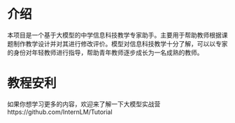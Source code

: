 # 介绍
本项目是一个基于大模型的中学信息科技教学专家助手。主要用于帮助教师根据课题制作教学设计并对其进行修改评价。模型对信息科技教学十分了解，可以以专家的身份对年轻教师进行指导，帮助青年教师逐步成长为一名成熟的教师。
# 教程安利
如果你想学习更多的内容，欢迎来了解一下大模型实战营https://github.com/InternLM/Tutorial
